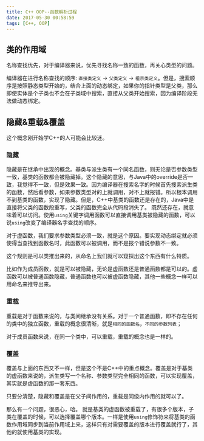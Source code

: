 ```yaml
---
title: C++ OOP--函数解析过程
date: 2017-05-30 00:58:59
tags: [C++, OOP]
---
```



## 类的作用域
名称查找优先，对于编译器来说，优先寻找名称一致的函数，再关心类型的问题。

编译器在进行名称查找的顺序: `直接类定义` -> `父类定义` -> `祖宗类定义`。但是，搜索顺序是按照静态类型开始的，结合上面的动态绑定，如果你的指针类型是父类，那么即使实体是个子类也不会在子类域中搜索，直接从父类开始搜索，因为编译阶段无法做动态绑定。

## 隐藏&重载&覆盖

这个概念刚开始学C++的人可能会比较迷。

### 隐藏

隐藏是在继承中出现的概念。基类与派生类有一个同名函数，则无论是否参数类型一致，基类的函数都会被隐藏掉。这个隐藏的意思，与Java中的override是否一致，我觉得不一致，但是效果一致。因为编译器在搜索名字的时候首先搜索派生类的函数，然后看参数，如果参数类型对的上就调用，对不上就报错。所以根本调用不到基类的函数，实现了隐藏。但是，C++中基类的函数还是存在的，Java中是直接将父类的函数段重写，父类的函数完全从代码段消失了。
既然还存在，就意味着可以访问。使用`using`关键字调用函数可以直接调用基类被隐藏的函数，可以说`using`改变了编译器名字查找的顺序。

对于虚函数，我们要求参数类型必须一致，就是这个原因。要实现动态绑定就必须使得当查找到函数名时，此函数可以被调用，而不是报个错说参数不一致。

这个规则是可以类推出来的，从命名上我们就可以窥探出这个东西有什么特质。

比如作为成员函数，就是可以被隐藏，无论是虚函数还是普通函数都是可以的。虚函数可以被普通函数隐藏，普通函数也可以被虚函数隐藏，其他一些概念一样可以用命名来推导出来。

### 重载

重载是对于函数来说的，与类间继承没有关系。对于一个普通函数，即不存在任何的类中的独立函数，重载的概念很清晰，就是`相同的函数名`，`不同的参数列表`；

对于成员函数来说，在同一个类中，可以重载，重载的概念也是一样的。

### 覆盖

覆盖与上面的东西又不一样，但是这个不是C++中的重点概念。覆盖是对于基类的虚函数来说的，派生类写一个名称、参数类型完全相同的函数，可以实现覆盖，其实就是虚函数的那一套东西。

只要分清楚，隐藏和覆盖是在父子间作用的，重载是同级内作用的就可以了。

那么有一个问题，很恶心，哈。 就是基类的虚函数被重载了，有很多个版本，子类在覆盖的时候，可以选择覆盖哪个版本。一样是使用`using`修饰符来将基类的函数作用域同步到当前作用域上来，这样只有对需要覆盖的版本进行覆盖就行了，其他的就使用基类的实现。
